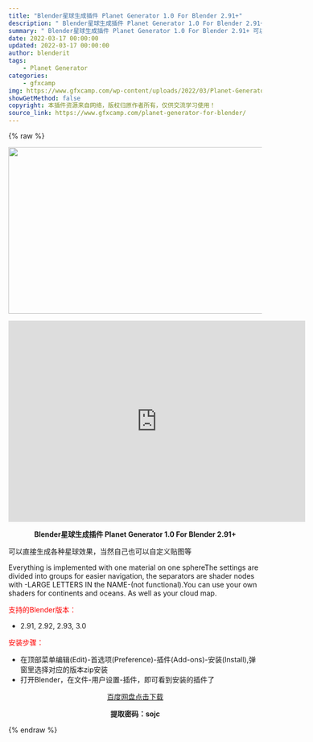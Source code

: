 ```yaml
---
title: "Blender星球生成插件 Planet Generator 1.0 For Blender 2.91+"
description: "﻿﻿ Blender星球生成插件 Planet Generator 1.0 For Blender 2.91+ 可以直接生成各种星球效果，当然自己也可以自定义贴图等 Everything is imp..."
summary: "﻿﻿ Blender星球生成插件 Planet Generator 1.0 For Blender 2.91+ 可以直接生成各种星球效果，当然自己也可以自定义贴图等 Everything is imp..."
date: 2022-03-17 00:00:00
updated: 2022-03-17 00:00:00
author: blenderit
tags: 
    - Planet Generator
categories:
    - gfxcamp
img: https://www.gfxcamp.com/wp-content/uploads/2022/03/Planet-Generator.jpg
showGetMethod: false
copyright: 本插件资源来自网络，版权归原作者所有，仅供交流学习使用！
source_link: https://www.gfxcamp.com/planet-generator-for-blender/
---
```


{% raw %}
<div><p><img decoding="async" class="aligncenter size-full wp-image-102672" src="https://www.gfxcamp.com/wp-content/uploads/2022/03/Planet-Generator.jpg" data-src="https://www.gfxcamp.com/wp-content/uploads/2022/03/Planet-Generator.jpg" alt="" width="590" height="331" data-srcset="https://www.gfxcamp.com/wp-content/uploads/2022/03/Planet-Generator.jpg 590w, https://www.gfxcamp.com/wp-content/uploads/2022/03/Planet-Generator-150x84.jpg 150w" data-sizes="(max-width: 590px) 100vw, 590px"></p><p style="text-align: center;"><iframe loading="lazy" src="https://player.youku.com/embed/XNTg1MTUyNjQ3Ng==" width="590" height="400" frameborder="0" allowfullscreen="allowfullscreen"><span data-mce-type="bookmark" style="display: inline-block; width: 0px; overflow: hidden; line-height: 0;" class="mce_SELRES_start">﻿</span><span data-mce-type="bookmark" style="display: inline-block; width: 0px; overflow: hidden; line-height: 0;" class="mce_SELRES_start">﻿</span></iframe></p><p style="text-align: center;"><strong>Blender星球生成插件 Planet Generator 1.0 For Blender 2.91+</strong></p><p>可以直接生成各种星球效果，当然自己也可以自定义贴图等</p><p>Everything is implemented with one material on one sphereThe settings are divided into groups for easier navigation, the separators are shader nodes with -LARGE LETTERS IN the NAME-(not functional).You can use your own shaders for continents and oceans. As well as your cloud map.</p><p style="text-align: left;"><span style="color: #ff0000;">支持的Blender版本：</span></p><ul>
<li style="text-align: left;">2.91, 2.92, 2.93, 3.0</li>
</ul><p style="text-align: left;"><span style="color: #ff0000;">安装步骤：</span></p><ul>
<li>在顶部菜单编辑(Edit)-首选项(Preference)-插件(Add-ons)-安装(Install),弹窗里选择对应的版本zip安装</li>
<li>打开Blender，在文件-用户设置-插件，即可看到安装的插件了</li>
</ul><p style="text-align: center;"><a class="maxbutton-3 maxbutton maxbutton-baidu" target="_blank" rel="noopener" href="https://pan.baidu.com/s/18jgrOCFP8C4kj5FtdQCYbw?pwd=sojc"><span class="mb-text">百度网盘点击下载</span></a></p><p style="text-align: center;"><strong>提取密码：sojc</strong></p></div>
<div style="display: none">gfxcamp</div>
{% endraw %}